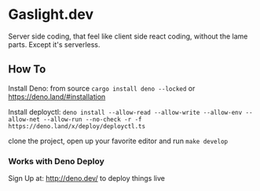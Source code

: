# Gaslight.dev

Server side coding, that feel like client side react coding, without the lame parts. Except it's serverless.

## How To

Install Deno: from source `cargo install deno --locked` or https://deno.land/#installation

Install deployctl: `deno install --allow-read --allow-write --allow-env --allow-net --allow-run --no-check -r -f https://deno.land/x/deploy/deployctl.ts`

clone the project, open up your favorite editor and run `make develop`

### Works with Deno Deploy

Sign Up at: http://deno.dev/ to deploy things live
